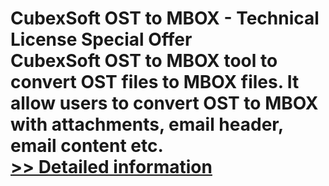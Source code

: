 # CubexSoft OST to MBOX - Technical License Special Offer<br />CubexSoft OST to MBOX tool to convert OST files to MBOX files. It allow users to convert OST to MBOX with attachments, email header, email content etc.<br />[>> Detailed information](https://secure.shareit.com/shareit/product.html?productid=300799645&affiliateid=200057808)